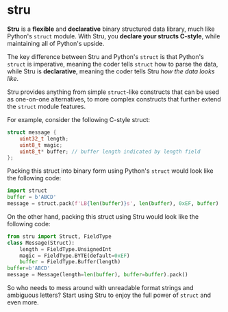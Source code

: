 # stru
**Stru** is a **flexible** and **declarative** binary structured data library, much like Python's `struct` module. With Stru, you **declare your structs C-style**, while maintaining all of Python's upside.

The key difference between Stru and Python's `struct` is that Python's `struct` is imperative, meaning the coder tells `struct` how to parse the data, while Stru is **declarative**, meaning the coder tells Stru *how the data looks like*.

Stru provides anything from simple `struct`-like constructs that can be used as one-on-one alternatives, to more complex constructs that further extend the `struct` module features.

For example, consider the following C-style struct:

```c++
struct message {
    uint32_t length;
    uint8_t magic;
    uint8_t* buffer; // buffer length indicated by length field
};
```

Packing this struct into binary form using Python's `struct` would look like the following code:

```python
import struct
buffer = b'ABCD'
message = struct.pack(f'LB{len(buffer)}s', len(buffer), 0xEF, buffer)
```

On the other hand, packing this struct using Stru would look like the following code:

```python
from stru import Struct, FieldType
class Message(Struct):
    length = FieldType.UnsignedInt
    magic = FieldType.BYTE(default=0xEF)
    buffer = FieldType.Buffer(length)
buffer=b'ABCD'
message = Message(length=len(buffer), buffer=buffer).pack()
```

So who needs to mess around with unreadable format strings and ambiguous letters? Start using Stru to enjoy the full power of `struct` and even more.